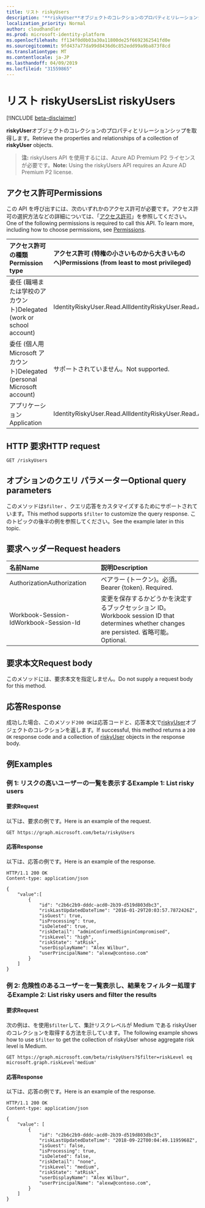 ```yaml
---
title: リスト riskyUsers
description: '**riskyUser**オブジェクトのコレクションのプロパティとリレーションシップを取得します。'
localization_priority: Normal
author: cloudhandler
ms.prod: microsoft-identity-platform
ms.openlocfilehash: ff134f0d0b03a30a11800de25f6692362541fd0e
ms.sourcegitcommit: 9fd437a77da99d8436d6c852edd99a9ba873f8cd
ms.translationtype: MT
ms.contentlocale: ja-JP
ms.lasthandoff: 04/09/2019
ms.locfileid: "31559865"
---
```

# <a name="list-riskyusers"></a><span data-ttu-id="4ff34-103">リスト riskyUsers</span><span class="sxs-lookup"><span data-stu-id="4ff34-103">List riskyUsers</span></span>

[!INCLUDE [beta-disclaimer](../../includes/beta-disclaimer.md)]

<span data-ttu-id="4ff34-104">**riskyUser**オブジェクトのコレクションのプロパティとリレーションシップを取得します。</span><span class="sxs-lookup"><span data-stu-id="4ff34-104">Retrieve the properties and relationships of a collection of **riskyUser** objects.</span></span>

><span data-ttu-id="4ff34-105">**注:** riskyUsers API を使用するには、Azure AD Premium P2 ライセンスが必要です。</span><span class="sxs-lookup"><span data-stu-id="4ff34-105">**Note:** Using the riskyUsers API requires an Azure AD Premium P2 license.</span></span>

## <a name="permissions"></a><span data-ttu-id="4ff34-106">アクセス許可</span><span class="sxs-lookup"><span data-stu-id="4ff34-106">Permissions</span></span>
<span data-ttu-id="4ff34-p101">この API を呼び出すには、次のいずれかのアクセス許可が必要です。アクセス許可の選択方法などの詳細については、「[アクセス許可](/graph/permissions-reference)」を参照してください。</span><span class="sxs-lookup"><span data-stu-id="4ff34-p101">One of the following permissions is required to call this API. To learn more, including how to choose permissions, see [Permissions](/graph/permissions-reference).</span></span>

|<span data-ttu-id="4ff34-109">アクセス許可の種類</span><span class="sxs-lookup"><span data-stu-id="4ff34-109">Permission type</span></span>      | <span data-ttu-id="4ff34-110">アクセス許可 (特権の小さいものから大きいものへ)</span><span class="sxs-lookup"><span data-stu-id="4ff34-110">Permissions (from least to most privileged)</span></span>              |
|:--------------------|:---------------------------------------------------------|
|<span data-ttu-id="4ff34-111">委任 (職場または学校のアカウント)</span><span class="sxs-lookup"><span data-stu-id="4ff34-111">Delegated (work or school account)</span></span> | <span data-ttu-id="4ff34-112">IdentityRiskyUser.Read.All</span><span class="sxs-lookup"><span data-stu-id="4ff34-112">IdentityRiskyUser.Read.All</span></span>    |
|<span data-ttu-id="4ff34-113">委任 (個人用 Microsoft アカウント)</span><span class="sxs-lookup"><span data-stu-id="4ff34-113">Delegated (personal Microsoft account)</span></span> | <span data-ttu-id="4ff34-114">サポートされていません。</span><span class="sxs-lookup"><span data-stu-id="4ff34-114">Not supported.</span></span>    |
|<span data-ttu-id="4ff34-115">アプリケーション</span><span class="sxs-lookup"><span data-stu-id="4ff34-115">Application</span></span> | <span data-ttu-id="4ff34-116">IdentityRiskyUser.Read.All</span><span class="sxs-lookup"><span data-stu-id="4ff34-116">IdentityRiskyUser.Read.All</span></span> |

## <a name="http-request"></a><span data-ttu-id="4ff34-117">HTTP 要求</span><span class="sxs-lookup"><span data-stu-id="4ff34-117">HTTP request</span></span>
<!-- { "blockType": "ignored" } -->
```http
GET /riskyUsers
```
## <a name="optional-query-parameters"></a><span data-ttu-id="4ff34-118">オプションのクエリ パラメーター</span><span class="sxs-lookup"><span data-stu-id="4ff34-118">Optional query parameters</span></span>
<span data-ttu-id="4ff34-119">このメソッドは`$filter` 、クエリ応答をカスタマイズするためにサポートされています。</span><span class="sxs-lookup"><span data-stu-id="4ff34-119">This method supports `$filter` to customize the query response.</span></span> <span data-ttu-id="4ff34-120">このトピックの後半の例を参照してください。</span><span class="sxs-lookup"><span data-stu-id="4ff34-120">See the example later in this topic.</span></span> 

## <a name="request-headers"></a><span data-ttu-id="4ff34-121">要求ヘッダー</span><span class="sxs-lookup"><span data-stu-id="4ff34-121">Request headers</span></span>
| <span data-ttu-id="4ff34-122">名前</span><span class="sxs-lookup"><span data-stu-id="4ff34-122">Name</span></span>      |<span data-ttu-id="4ff34-123">説明</span><span class="sxs-lookup"><span data-stu-id="4ff34-123">Description</span></span>|
|:----------|:----------|
| <span data-ttu-id="4ff34-124">Authorization</span><span class="sxs-lookup"><span data-stu-id="4ff34-124">Authorization</span></span>  | <span data-ttu-id="4ff34-p103">ベアラー {トークン}。必須。</span><span class="sxs-lookup"><span data-stu-id="4ff34-p103">Bearer {token}. Required.</span></span> |
| <span data-ttu-id="4ff34-127">Workbook-Session-Id</span><span class="sxs-lookup"><span data-stu-id="4ff34-127">Workbook-Session-Id</span></span>  | <span data-ttu-id="4ff34-128">変更を保存するかどうかを決定するブックセッション ID。</span><span class="sxs-lookup"><span data-stu-id="4ff34-128">Workbook session ID that determines whether changes are persisted.</span></span> <span data-ttu-id="4ff34-129">省略可能。</span><span class="sxs-lookup"><span data-stu-id="4ff34-129">Optional.</span></span>|

## <a name="request-body"></a><span data-ttu-id="4ff34-130">要求本文</span><span class="sxs-lookup"><span data-stu-id="4ff34-130">Request body</span></span>
<span data-ttu-id="4ff34-131">このメソッドには、要求本文を指定しません。</span><span class="sxs-lookup"><span data-stu-id="4ff34-131">Do not supply a request body for this method.</span></span>

## <a name="response"></a><span data-ttu-id="4ff34-132">応答</span><span class="sxs-lookup"><span data-stu-id="4ff34-132">Response</span></span>
<span data-ttu-id="4ff34-133">成功した場合、このメソッド`200 OK`は応答コードと、応答本文で[riskyUser](../resources/riskyUser.md)オブジェクトのコレクションを返します。</span><span class="sxs-lookup"><span data-stu-id="4ff34-133">If successful, this method returns a `200 OK` response code and a collection of [riskyUser](../resources/riskyUser.md) objects in the response body.</span></span>

## <a name="examples"></a><span data-ttu-id="4ff34-134">例</span><span class="sxs-lookup"><span data-stu-id="4ff34-134">Examples</span></span>
### <a name="example-1-list-risky-users"></a><span data-ttu-id="4ff34-135">例 1: リスクの高いユーザーの一覧を表示する</span><span class="sxs-lookup"><span data-stu-id="4ff34-135">Example 1: List risky users</span></span>
#### <a name="request"></a><span data-ttu-id="4ff34-136">要求</span><span class="sxs-lookup"><span data-stu-id="4ff34-136">Request</span></span>
<span data-ttu-id="4ff34-137">以下は、要求の例です。</span><span class="sxs-lookup"><span data-stu-id="4ff34-137">Here is an example of the request.</span></span>
<!-- {
  "blockType": "request",
  "name": "list_riskyusers"
}-->
```http
GET https://graph.microsoft.com/beta/riskyUsers
```
#### <a name="response"></a><span data-ttu-id="4ff34-138">応答</span><span class="sxs-lookup"><span data-stu-id="4ff34-138">Response</span></span>
<span data-ttu-id="4ff34-139">以下は、応答の例です。</span><span class="sxs-lookup"><span data-stu-id="4ff34-139">Here is an example of the response.</span></span>
<!-- {
  "blockType": "response",
  "truncated": true,
  "isCollection": true,
  "@odata.type": "microsoft.graph.riskyUser"
} -->
```http
HTTP/1.1 200 OK
Content-type: application/json

{
    "value":[
        {
            "id": "c2b6c2b9-dddc-acd0-2b39-d519d803dbc3",
            "riskLastUpdatedDateTime": "2016-01-29T20:03:57.7872426Z",
            "isGuest": true,
            "isProcessing": true,
            "isDeleted": true,
            "riskDetail": "adminConfirmedSigninCompromised",
            "riskLevel": "high",
            "riskState": "atRisk",
            "userDisplayName": "Alex Wilbur",
            "userPrincipalName": "alexw@contoso.com"
        }
    ]
}
```

### <a name="example-2-list-risky-users-and-filter-the-results"></a><span data-ttu-id="4ff34-140">例 2: 危険性のあるユーザーを一覧表示し、結果をフィルター処理する</span><span class="sxs-lookup"><span data-stu-id="4ff34-140">Example 2: List risky users and filter the results</span></span>
#### <a name="request"></a><span data-ttu-id="4ff34-141">要求</span><span class="sxs-lookup"><span data-stu-id="4ff34-141">Request</span></span>
<span data-ttu-id="4ff34-142">次の例は、を使用`$filter`して、集計リスクレベルが Medium である riskyUser のコレクションを取得する方法を示しています。</span><span class="sxs-lookup"><span data-stu-id="4ff34-142">The following example shows how to use `$filter` to get the collection of riskyUser whose aggregate risk level is Medium.</span></span>

<!-- {
  "blockType": "request",
  "name": "list_filter_riskyusers"
} -->
```http
GET https://graph.microsoft.com/beta/riskyUsers?$filter=riskLevel eq microsoft.graph.riskLevel'medium'
```
#### <a name="response"></a><span data-ttu-id="4ff34-143">応答</span><span class="sxs-lookup"><span data-stu-id="4ff34-143">Response</span></span>
<span data-ttu-id="4ff34-144">以下は、応答の例です。</span><span class="sxs-lookup"><span data-stu-id="4ff34-144">Here is an example of the response.</span></span>
<!-- {
  "blockType": "response",
  "truncated": true,
  "isCollection": true,
  "@odata.type": "microsoft.graph.riskyUser"
} -->
```http
HTTP/1.1 200 OK
Content-type: application/json

{
    "value": [
        {
            "id": "c2b6c2b9-dddc-acd0-2b39-d519d803dbc3",
            "riskLastUpdatedDateTime": "2018-09-22T00:04:49.1195968Z",
            "isGuest": false,
            "isProcessing": true,
            "isDeleted": false,
            "riskDetail": "none",
            "riskLevel": "medium",
            "riskState": "atRisk",
            "userDisplayName": "Alex Wilbur",
            "userPrincipalName": "alexw@contoso.com",
        }
    ]
}
```

<!-- uuid: 8fcb5dbc-d5aa-4681-8e31-b001d5168d79
2015-10-25 14:57:30 UTC -->
<!-- {
  "type": "#page.annotation",
  "description": "List riskyUsers",
  "keywords": "",
  "section": "documentation",
  "tocPath": ""
}-->
